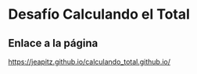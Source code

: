 # Desafío Calculando el Total
## Enlace a la página
https://jeapitz.github.io/calculando_total.github.io/